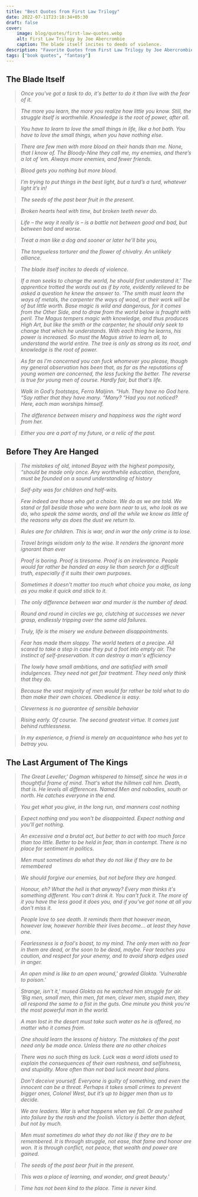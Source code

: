 ```yaml
---
title: "Best Quotes from First Law Trilogy"
date: 2022-07-11T23:18:34+05:30
draft: false
cover: 
    image: blog/quotes/first-law-quotes.webp
    alt: First Law Trilogy by Joe Abercrombie
    caption: The blade itself incites to deeds of violence.
description: "Favorite Quotes from First Law Trilogy by Joe Abercrombie. A grimdark collection that will take you to the edge of your seat."
tags: ["book quotes", "fantasy"] 
---
```


## The Blade Itself

>*Once you've got a task to do, it's better to do it than live with the fear of it.*

>*The more you learn, the more you realize how little you know. Still, the struggle itself is worthwhile. Knowledge is the root of power, after all.*

>*You have to learn to love the small things in life, like a hot bath. You have to love the small things, when you have nothing else.*

>*There are few men with more blood on their hands than me. None, that I know of. The Bloody-Nine they call me, my enemies, and there’s a lot of ’em. Always more enemies, and fewer friends.*

>*Blood gets you nothing but more blood.*

>*I’m trying to put things in the best light, but a turd’s a turd, whatever light it’s in!*

>*The seeds of the past bear fruit in the present.*

>*Broken hearts heal with time, but broken teeth never do.*

>*Life – the way it really is – is a battle not between good and bad, but between bad and worse.*

>*Treat a man like a dog and sooner or later he’ll bite you,*

>*The tongueless torturer and the flower of chivalry. An unlikely alliance.*

>*The blade itself incites to deeds of violence.*

>*If a man seeks to change the world, he should first understand it.' The apprentice trotted the words out as if by rote, evidently relieved to be asked a question he knew the answer to. 'The smith must learn the ways of metals, the carpenter the ways of wood, or their work will be of but little worth. Base magic is wild and dangerous, for it comes from the Other Side, and to draw from the world below is fraught with peril. The Magus tempers magic with knowledge, and thus produces High Art, but like the smith or the carpenter, he should only seek to change that which he understands. With each thing he learns, his power is increased. So must the Magus strive to learn all, to understand the world entire. The tree is only as strong as its root, and knowledge is the root of power.*

>*As far as I’m concerned you can fuck whomever you please, though my general observation has been that, as far as the reputations of young women are concerned, the less fucking the better. The reverse is true for young men of course. Hardly fair, but that's life.*

>*Walk in God’s footsteps, Ferro Maljinn. “Huh. They have no God here. “Say rather that they have many. “Many? “Had you not noticed? Here, each man worships himself.*

>*The difference between misery and happiness was the right word from her.*

>*Either you are a part of my future, or a relic of the past.*

## Before They Are Hanged

>*The mistakes of old, intoned Bayaz with the highest pomposity, “should be made only once. Any worthwhile education, therefore, must be founded on a sound understanding of history*

>*Self-pity was for children and half-wits.*

>*Few indeed are those who get a choice. We do as we are told. We stand or fall beside those who were born near to us, who look as we do, who speak the same words, and all the while we know as little of the reasons why as does the dust we return to.*

>*Rules are for children. This is war, and in war the only crime is to lose.*

>*Travel brings wisdom only to the wise. It renders the ignorant more ignorant than ever*

>*Proof is boring. Proof is tiresome. Proof is an irrelevance. People would far rather be handed an easy lie than search for a difficult truth, especially if it suits their own purposes.*

>*Sometimes it doesn't matter too much what choice you make, as long as you make it quick and stick to it.*

>*The only difference between war and murder is the number of dead.*

>*Round and round in circles we go, clutching at successes we never grasp, endlessly tripping over the same old failures.*

>*Truly, life is the misery we endure between disappointments.*

>*Fear has made them sloppy. The world teeters at a precipe. All scared to take a step in case they put a foot into empty air. The instinct of self-preservation. It can destroy a man's efficiency*

>*The lowly have small ambitions, and are satisfied with small indulgences. They need not get fair treatment. They need only think that they do.*

>*Because the vast majority of men would far rather be told what to do than make their own choices. Obedience is easy.*

>*Cleverness is no guarantee of sensible behavior*

>*Rising early. Of course. The second greatest virtue. It comes just behind ruthlessness.*

>*In my experience, a friend is merely an acquaintance who has yet to betray you.*

## The Last Argument of The Kings

>*The Great Leveller,' Dogman whispered to himself, since he was in a thoughtful frame of mind. That's what the hillmen call him. Death, that is. He levels all differences. Named Men and nobodies, south or north. He catches everyone in the end.*

>*You get what you give, in the long run, and manners cost nothing*

>*Expect nothing and you won't be disappointed. Expect nothing and you'll get nothing.*

>*An excessive and a brutal act, but better to act with too much force than too little. Better to be held in fear, than in contempt. There is no place for sentiment in politics.*

>*Men must sometimes do what they do not like if they are to be remembered*

>*We should forgive our enemies, but not before they are hanged.*

>*Honour, eh? What the hell is that anyway? Every man thinks it's something different. You can't drink it. You can't fuck it. The more of it you have the less good it does you, and if you've got none at all you don't miss it.*

>*People love to see death. It reminds them that however mean, however low, however horrible their lives become… at least they have one.*

>*Fearlessness is a fool's boast, to my mind. The only men with no fear in them are dead, or the soon to be dead, maybe. Fear teaches you caution, and respect for your enemy, and to avoid sharp edges used in anger.*

>*An open mind is like to an open wound,' growled Glokta. 'Vulnerable to poison.'*

>*Strange, isn't it,' mused Glokta as he watched him struggle for air. 'Big men, small men, thin men, fat men, clever men, stupid men, they all respond the same to a fist in the guts. One minute you think you're the most powerful man in the world.*

>*A man lost in the desert must take such water as he is offered, no matter who it comes from.*

>*One should learn the lessons of history. The mistakes of the past need only be made once. Unless there are no other choices*

>*There was no such thing as luck. Luck was a word idiots used to explain the consequences of their own rashness, and selfishness, and stupidity. More often than not bad luck meant bad plans.*

>*Don’t deceive yourself. Everyone is guilty of something, and even the innocent can be a threat. Perhaps it takes small crimes to prevent bigger ones, Colonel West, but it’s up to bigger men than us to decide.*

>*We are leaders. War is what happens when we fail. Or are pushed into failure by the rash and the foolish. Victory is better than defeat, but not by much.*

>*Men must sometimes do what they do not like if they are to be remembered. It is through struggle, not ease, that fame and honor are won. It is through conflict, not peace, that wealth and power are gained.*

>*The seeds of the past bear fruit in the present.*

>*This was a place of learning, and wonder, and great beauty.'*

>*Time has not been kind to the place. Time is never kind.*
